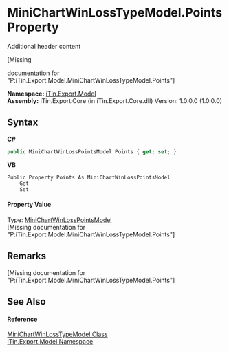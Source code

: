 # MiniChartWinLossTypeModel.Points Property 
Additional header content 

\[Missing <summary> documentation for "P:iTin.Export.Model.MiniChartWinLossTypeModel.Points"\]

**Namespace:**&nbsp;<a href="N_iTin_Export_Model">iTin.Export.Model</a><br />**Assembly:**&nbsp;iTin.Export.Core (in iTin.Export.Core.dll) Version: 1.0.0.0 (1.0.0.0)

## Syntax

**C#**<br />
``` C#
public MiniChartWinLossPointsModel Points { get; set; }
```

**VB**<br />
``` VB
Public Property Points As MiniChartWinLossPointsModel
	Get
	Set
```


#### Property Value
Type: <a href="T_iTin_Export_Model_MiniChartWinLossPointsModel">MiniChartWinLossPointsModel</a><br />\[Missing <value> documentation for "P:iTin.Export.Model.MiniChartWinLossTypeModel.Points"\]

## Remarks
\[Missing <remarks> documentation for "P:iTin.Export.Model.MiniChartWinLossTypeModel.Points"\]

## See Also


#### Reference
<a href="T_iTin_Export_Model_MiniChartWinLossTypeModel">MiniChartWinLossTypeModel Class</a><br /><a href="N_iTin_Export_Model">iTin.Export.Model Namespace</a><br />